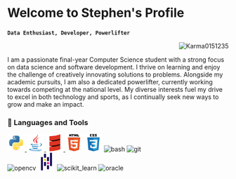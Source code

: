# Welcome to Stephen's Profile 

**`Data Enthusiast, Developer, Powerlifter`**
<p align="right"> 
  <img src="https://komarev.com/ghpvc/?username=Karma051235&label=Profile%20Views&color=b52218&style=flat" alt="Karma0151235" /> 
</p>

I am a passionate final-year Computer Science student with a strong focus on data science and software development. I thrive on learning and enjoy the challenge of creatively innovating solutions to problems. Alongside my academic pursuits, I am also a dedicated powerlifter, currently working towards competing at the national level. My diverse interests fuel my drive to excel in both technology and sports, as I continually seek new ways to grow and make an impact. 


### 🧰 Languages and Tools

<a href="https://www.python.org" target="_blank" rel="noreferrer">
    <img src="https://raw.githubusercontent.com/devicons/devicon/master/icons/python/python-original.svg" alt="python" width="40" height="40"/>
  </a>
<a href="https://www.java.com" target="_blank" rel="noreferrer">
    <img src="https://raw.githubusercontent.com/devicons/devicon/master/icons/java/java-original.svg" alt="java" width="40" height="40"/>
  </a>
<a href="https://www.scala-lang.org" target="_blank" rel="noreferrer">
    <img src="https://raw.githubusercontent.com/devicons/devicon/master/icons/scala/scala-original.svg" alt="scala" width="40" height="40"/>
  </a>
<a href="https://www.w3.org/html/" target="_blank" rel="noreferrer" style="text-decoration: none;">
    <img src="https://raw.githubusercontent.com/devicons/devicon/master/icons/html5/html5-original-wordmark.svg" alt="html5" width="40" height="40"/>
  </a>
<a href="https://www.w3schools.com/css/" target="_blank" rel="noreferrer" style="text-decoration: none;">
    <img src="https://raw.githubusercontent.com/devicons/devicon/master/icons/css3/css3-original-wordmark.svg" alt="css3" width="40" height="40"/>
  </a>
<a href="https://www.gnu.org/software/bash/" target="_blank" rel="noreferrer" style="text-decoration: none;">
    <img src="https://www.vectorlogo.zone/logos/gnu_bash/gnu_bash-icon.svg" alt="bash" width="40" height="40"/>
  </a>
<a href="https://git-scm.com/" target="_blank" rel="noreferrer" style="text-decoration: none;">
    <img src="https://www.vectorlogo.zone/logos/git-scm/git-scm-icon.svg" alt="git" width="40" height="40"/>
  </a>
<br/>
<a href="https://opencv.org/" target="_blank" rel="noreferrer" style="text-decoration: none;">
    <img src="https://www.vectorlogo.zone/logos/opencv/opencv-icon.svg" alt="opencv" width="40" height="40"/>
    </a>
<a href="https://pandas.pydata.org/" target="_blank" rel="noreferrer" style="text-decoration: none;">
    <img src="https://raw.githubusercontent.com/devicons/devicon/2ae2a900d2f041da66e950e4d48052658d850630/icons/pandas/pandas-original.svg" alt="pandas" width="40" height="40"/>
    </a>
<a href="https://scikit-learn.org/" target="_blank" rel="noreferrer" style="text-decoration: none;">
    <img src="https://upload.wikimedia.org/wikipedia/commons/0/05/Scikit_learn_logo_small.svg" alt="scikit_learn" width="40" height="40"/>
    </a>
<a href="https://www.oracle.com/" target="_blank" rel="noreferrer" style="text-decoration: none;">
    <img src="https://cdn.jsdelivr.net/gh/devicons/devicon@latest/icons/oracle/oracle-original.svg"  alt="oracle" width="40" height="40"/>
    </a> 
<br />

